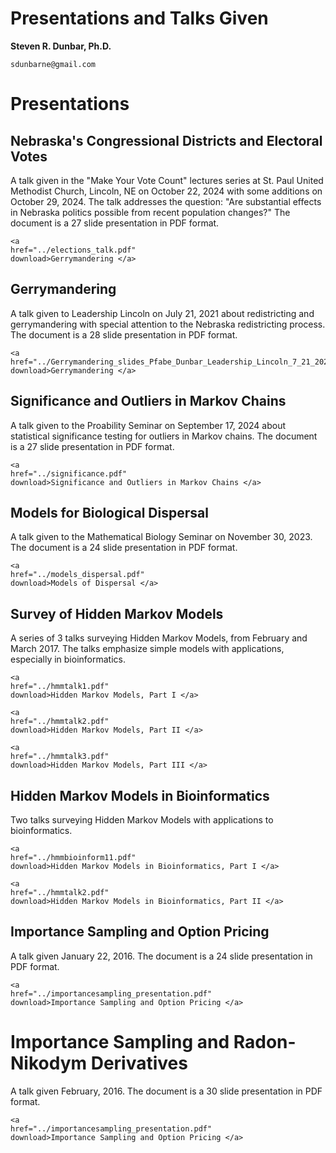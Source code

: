 Presentations and Talks Given
=============================

**Steven R. Dunbar, Ph.D.**

`sdunbarne@gmail.com`

# Presentations

## Nebraska's Congressional Districts and Electoral Votes

A talk given in the "Make Your Vote Count" lectures series at St. Paul
United Methodist Church, Lincoln, NE on October 22, 2024 with some additions on
October 29, 2024.  The talk addresses the question: "Are substantial
effects in Nebraska politics possible from recent population changes?"
The document is a 27 slide presentation in PDF format.

~~~
<a
href="../elections_talk.pdf"
download>Gerrymandering </a> 
~~~

## Gerrymandering

A talk given to Leadership Lincoln on July 21, 2021 about
redistricting and gerrymandering with special attention to the
Nebraska redistricting process.  The document is a 28 slide
presentation in PDF format.

~~~
<a
href="../Gerrymandering_slides_Pfabe_Dunbar_Leadership_Lincoln_7_21_2021.pdf"
download>Gerrymandering </a> 

~~~

## Significance and Outliers in Markov Chains

A talk given to the Proability Seminar on September 17, 2024 about
statistical significance testing for outliers in Markov chains.
The document is a 27 slide presentation in PDF format.

~~~
<a
href="../significance.pdf"
download>Significance and Outliers in Markov Chains </a> 
~~~


## Models for Biological Dispersal

A talk given to the Mathematical Biology Seminar on November 30, 2023.
The document is a 24 slide presentation in PDF format.

~~~
<a
href="../models_dispersal.pdf"
download>Models of Dispersal </a> 
~~~

## Survey of Hidden Markov Models

A series of 3 talks surveying Hidden Markov Models, from February and
March 2017.  The talks emphasize simple models with applications,
especially in bioinformatics.

~~~
<a
href="../hmmtalk1.pdf"
download>Hidden Markov Models, Part I </a>
~~~  
  
~~~
<a
href="../hmmtalk2.pdf"
download>Hidden Markov Models, Part II </a>
~~~  


~~~
<a
href="../hmmtalk3.pdf"
download>Hidden Markov Models, Part III </a>
~~~  

## Hidden Markov Models in Bioinformatics

Two talks surveying Hidden Markov Models with applications
to bioinformatics.

~~~
<a
href="../hmmbioinform11.pdf"
download>Hidden Markov Models in Bioinformatics, Part I </a>
~~~  

~~~
<a
href="../hmmtalk2.pdf"
download>Hidden Markov Models in Bioinformatics, Part II </a>
~~~  

## Importance Sampling and Option Pricing

A talk given January 22, 2016.
The document is a 24 slide presentation in PDF format.

~~~
<a
href="../importancesampling_presentation.pdf"
download>Importance Sampling and Option Pricing </a> 
~~~

# Importance Sampling and Radon-Nikodym Derivatives

A talk given February, 2016.
The document is a 30 slide presentation in PDF format.

~~~
<a
href="../importancesampling_presentation.pdf"
download>Importance Sampling and Option Pricing </a> 
~~~


